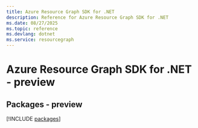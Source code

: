 ```yaml
---
title: Azure Resource Graph SDK for .NET
description: Reference for Azure Resource Graph SDK for .NET
ms.date: 08/27/2025
ms.topic: reference
ms.devlang: dotnet
ms.service: resourcegraph
---
```

# Azure Resource Graph SDK for .NET - preview
## Packages - preview
[!INCLUDE [packages](resource-graph-index.md)]